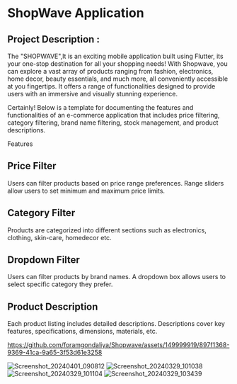# ShopWave Application

## Project Description :

The "SHOPWAVE",It is an exciting mobile application built using Flutter, 
its your one-stop destination for all your shopping needs! With Shopwave, 
you can explore a vast array of products ranging from fashion, electronics, home decor, 
beauty essentials, and much more, all conveniently accessible at you fingertips.
It offers a range of functionalities designed to provide users with an immersive and visually stunning experience.

Certainly! Below is a template for documenting the features and functionalities of an 
e-commerce application that includes price filtering, category filtering, brand name filtering, 
stock management, and product descriptions.

Features

## Price Filter

Users can filter products based on price range preferences.
Range sliders allow users to set minimum and maximum price limits.

## Category Filter

Products are categorized into different sections such as electronics, clothing, skin-care,
homedecor etc.

## Dropdown Filter

Users can filter products by brand names.
A dropdown box allows users to select specific category they prefer.

## Product Description

Each product listing includes detailed descriptions.
Descriptions cover key features, specifications, dimensions, materials, etc.



https://github.com/foramgondaliya/Shopwave/assets/149999919/897f1368-9369-41ca-9a65-3f53d61e3258

![Screenshot_20240401_090812](https://github.com/foramgondaliya/Shopwave/assets/149999919/7c61de8c-f577-4717-85af-886d77bcf5c9)
![Screenshot_20240329_101038](https://github.com/foramgondaliya/Shopwave/assets/149999919/1105f3ac-4ff6-4c31-a22b-80ef70952483)
![Screenshot_20240329_101104](https://github.com/foramgondaliya/Shopwave/assets/149999919/dc8bee20-7d9f-453d-ab51-f2ce7d282ef6)
![Screenshot_20240329_103439](https://github.com/foramgondaliya/Shopwave/assets/149999919/04345f19-c401-490a-ae75-e6c07fcd3e84)

